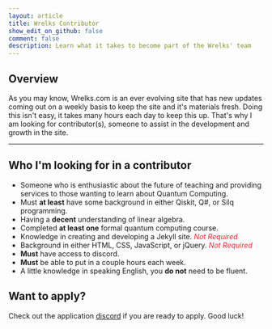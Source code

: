 ```yaml
---
layout: article
title: Wrelks Contributor 
show_edit_on_github: false
comment: false
description: Learn what it takes to become part of the Wrelks' team
---
```



## Overview

As you may know, Wrelks.com is an ever evolving site that has new updates coming out on a weekly basis to keep the site and it's materials fresh. Doing this isn't easy, it takes many hours each day to keep this up. That's why I am looking for contributor(s), someone to assist in the development and growth in the site. 

***

## Who I'm looking for in a contributor 

- Someone who is enthusiastic about the future of teaching and providing services to those wanting to learn about Quantum Computing.
- Must **at least** have some background in either Qiskit, Q#, or Silq programming.
- Having a **decent** understanding of linear algebra.
- Completed **at least one** formal quantum computing course.
- Knowledge in creating and developing a Jekyll site. <red><i>Not Required</i></red>
- Background in either HTML, CSS, JavaScript, or jQuery. <red><i>Not Required</i></red>
- **Must** have access to discord.
- **Must** be able to put in a couple hours each week.
- A little knowledge in speaking English, you **do not** need to be fluent.


## Want to apply?

Check out the application <a href="https://discord.gg/VpQ586u">discord</a> if you are ready to apply.
Good luck!

<style>
green {
    color: #52c41a;
}
orange {
    color: #fa8c16;
}
red {
    color: #f5222d;
}
</style>